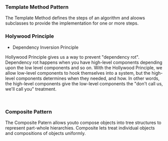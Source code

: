 ### Template Method Pattern
The Template Method defines the steps of an algorithm and aloows subclasses to provide the implementation for one or more steps.

### Holywood Principle

- Dependency Inversion Principle

Hollywood Principle gives us a way to prevent "dependency rot". Dependency rot happens when you have high-level components depending upon the low level components and so on. 
With the Hollywood Principle, we allow low-level components to hook themselves into a system, but the high-level components determines when they needed, and how. In other words, the high-level components give the low-level components the "don't call us, we'll call you" treatment.

&nbsp;

### Composite Pattern
The Composite Patern allows youto compose objects into tree structures to represent part-whole hierarchies. Composite lets treat individual objects and compositions of objects uniformly.

